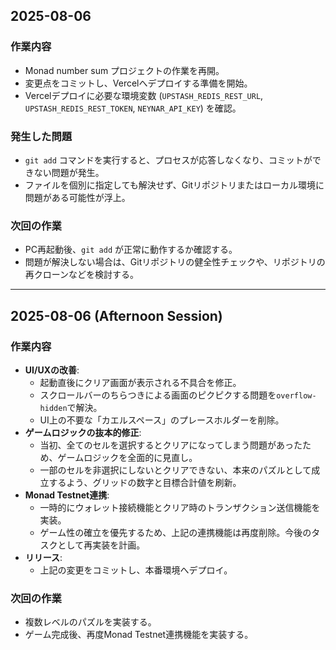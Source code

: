 ## 2025-08-06

### 作業内容
- Monad number sum プロジェクトの作業を再開。
- 変更点をコミットし、Vercelへデプロイする準備を開始。
- Vercelデプロイに必要な環境変数 (`UPSTASH_REDIS_REST_URL`, `UPSTASH_REDIS_REST_TOKEN`, `NEYNAR_API_KEY`) を確認。

### 発生した問題
- `git add` コマンドを実行すると、プロセスが応答しなくなり、コミットができない問題が発生。
- ファイルを個別に指定しても解決せず、Gitリポジトリまたはローカル環境に問題がある可能性が浮上。

### 次回の作業
- PC再起動後、`git add` が正常に動作するか確認する。
- 問題が解決しない場合は、Gitリポジトリの健全性チェックや、リポジトリの再クローンなどを検討する。

---

## 2025-08-06 (Afternoon Session)

### 作業内容
- **UI/UXの改善**:
  - 起動直後にクリア画面が表示される不具合を修正。
  - スクロールバーのちらつきによる画面のピクピクする問題を`overflow-hidden`で解決。
  - UI上の不要な「カエルスペース」のプレースホルダーを削除。
- **ゲームロジックの抜本的修正**:
  - 当初、全てのセルを選択するとクリアになってしまう問題があったため、ゲームロジックを全面的に見直し。
  - 一部のセルを非選択にしないとクリアできない、本来のパズルとして成立するよう、グリッドの数字と目標合計値を刷新。
- **Monad Testnet連携**:
  - 一時的にウォレット接続機能とクリア時のトランザクション送信機能を実装。
  - ゲーム性の確立を優先するため、上記の連携機能は再度削除。今後のタスクとして再実装を計画。
- **リリース**:
  - 上記の変更をコミットし、本番環境へデプロイ。

### 次回の作業
- 複数レベルのパズルを実装する。
- ゲーム完成後、再度Monad Testnet連携機能を実装する。
